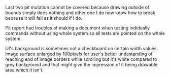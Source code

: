 Last two pit mutation cannot be covered because drawing outside of bounds simply does nothing and other one I do now know how to break because it will fail as it should if I do.

Pit report had troubles of making a document when testing indidually commands without using whole system so all tests are pointed on the whole system.

UI's background is sometimes not a checkboard on certain width values.
Image surface enlarged by 100pixels for user's better undestanding of reaching end of image borders while scrolling but it's white compared to grey background and that might give the impression of it being drawable area which it isn't.
